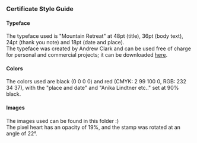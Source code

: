 ### Certificate Style Guide  

#### Typeface  
The typeface used is "Mountain Retreat" at 48pt (title), 36pt (body text), 24pt (thank you note) and 18pt (date and place).  
The typeface was created by Andrew Clark and can be used free of charge for personal and commercial projects; it can be downloaded <a href="http://www.vectorhq.com/2012/01/built-to-last/" target="_blank">here</a>.

#### Colors  
The colors used are black (0 0 0 0) and red (CMYK: 2 99 100 0, RGB: 232 34 37), with the "place and date" and "Anika Lindtner etc.." set at 90% black.  

#### Images  
The images used can be found in this folder :)  
The pixel heart has an opacity of 19%, and the stamp was rotated at an angle of 22°.  

